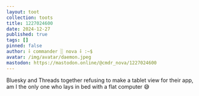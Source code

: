 ```yaml
---
layout: toot
collection: toots
title: 1227024600
date: 2024-12-27
published: true
tags: []
pinned: false
author: ⸸ commander ░ nova ⸸ :~$
avatar: /img/avatar/daemon.jpeg
mastodon: https://mastodon.online/@cmdr_nova/1227024600
---
```


Bluesky and Threads together refusing to make a tablet view for their app, am I the only one who lays in bed with a flat computer 😅
